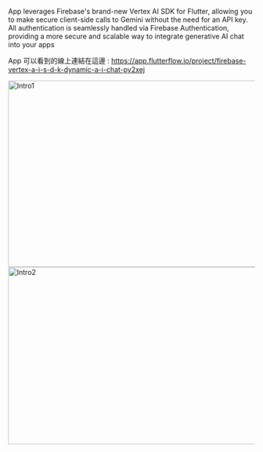 App leverages Firebase's brand-new Vertex AI SDK for Flutter, allowing you to make secure client-side calls to Gemini without the need for an API key. All authentication is seamlessly handled via Firebase Authentication, providing a more secure and scalable way to integrate generative AI chat into your apps

App 可以看到的線上連結在這邊 : https://app.flutterflow.io/project/firebase-vertex-a-i-s-d-k-dynamic-a-i-chat-py2xej 



<img width="565" height="381" alt="Intro1" src="https://github.com/user-attachments/assets/45d2e46e-a811-480f-b8c2-41818d2f8d92" />
<img width="553" height="362" alt="Intro2" src="https://github.com/user-attachments/assets/88a25c46-c93e-452c-82f1-9b376598019b" />
